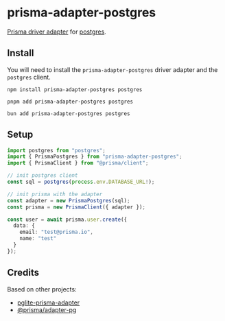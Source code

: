 # prisma-adapter-postgres

[Prisma driver adapter](https://www.prisma.io/docs/orm/overview/databases/database-drivers) for [postgres](https://github.com/porsager/postgres).

## Install

You will need to install the `prisma-adapter-postgres` driver adapter and the `postgres` client.

```
npm install prisma-adapter-postgres postgres
```

```
pnpm add prisma-adapter-postgres postgres
```

```
bun add prisma-adapter-postgres postgres
```

## Setup

```ts
import postgres from "postgres";
import { PrismaPostgres } from "prisma-adapter-postgres";
import { PrismaClient } from "@prisma/client";

// init postgres client
const sql = postgres(process.env.DATABASE_URL!);

// init prisma with the adapter
const adapter = new PrismaPostgres(sql);
const prisma = new PrismaClient({ adapter });

const user = await prisma.user.create({
  data: {
    email: "test@prisma.io",
    name: "test"
  }
});
```

## Credits

Based on other projects:

- [pglite-prisma-adapter](https://github.com/lucasthevenet/pglite-utils/tree/main/packages/prisma-adapter)
- [@prisma/adapter-pg](https://github.com/prisma/prisma/tree/main/packages/adapter-pg)

